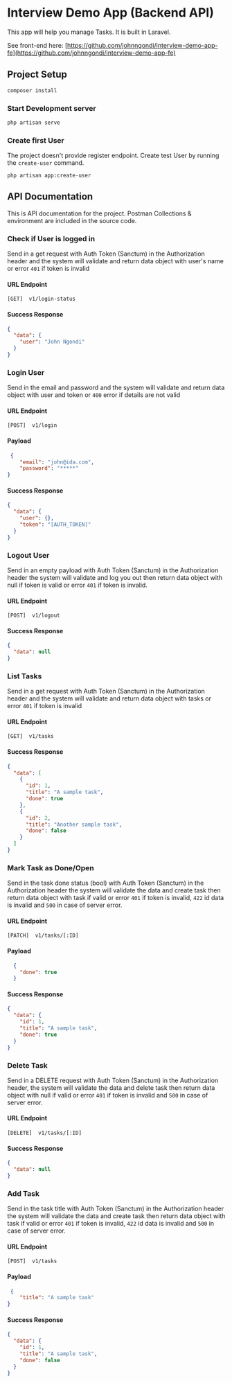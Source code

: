 # Interview Demo App (Backend API)

This app will help you manage Tasks. It is built in Laravel.

See front-end here: [https://github.com/johnngondi/interview-demo-app-fe](https://github.com/johnngondi/interview-demo-app-fe)

## Project Setup

```sh
composer install
```

### Start Development server

```sh
php artisan serve
```

### Create first User
The project doesn't provide register endpoint. Create test User by running the `create-user` command.
```shell
php artisan app:create-user
```

## API Documentation

This is API documentation for the project.
Postman Collections & environment are included in the source code.

### Check if User is logged in

Send in a get request with Auth Token (Sanctum) in the Authorization header and the system will validate and return data object with user's name or error `401` if token is invalid

#### URL Endpoint

```shell
[GET]  v1/login-status
```

#### Success Response

```json
{
  "data": {
    "user": "John Ngondi"
  }
}
```

### Login User

Send in the email and password and the system will validate and return data object with user and token or `400` error if details are not valid

#### URL Endpoint

```shell
[POST]  v1/login
```

#### Payload

```json
 {
    "email": "john@ida.com",
    "password": "*****"
}
```

#### Success Response

```json
{
  "data": {
    "user": {},
    "token": "[AUTH_TOKEN]"
  }
}

```

### Logout User

Send in an empty payload with Auth Token (Sanctum) in the Authorization header the system will validate and log you out then return data object with null if token is valid or error `401` if token is invalid.

#### URL Endpoint

```shell
[POST]  v1/logout
```

#### Success Response

```json
{
  "data": null
}

```


### List Tasks

Send in a get request with Auth Token (Sanctum) in the Authorization header and the system will validate and return data object with tasks or error `401` if token is invalid

#### URL Endpoint

```shell
[GET]  v1/tasks
```

#### Success Response

```json
{
  "data": [
    {
      "id": 1,
      "title": "A sample task",
      "done": true
    },
    {
      "id": 2,
      "title": "Another sample task",
      "done": false
    }
  ]
}
```

### Mark Task as Done/Open

Send in the task done status (bool) with Auth Token (Sanctum) in the Authorization header the system will validate the data and create task then return data object with task if valid or error `401` if token is invalid, `422` id data is invalid and `500` in case of server error.

#### URL Endpoint

```shell
[PATCH]  v1/tasks/[:ID]
```

#### Payload

```json
  {
    "done": true
  }
```

#### Success Response

```json
{
  "data": {
    "id": 1,
    "title": "A sample task",
    "done": true
  }
}

```


### Delete Task

Send in a DELETE request with Auth Token (Sanctum) in the Authorization header, the system will validate the data and delete task then return data object with null if valid or error `401` if token is invalid and `500` in case of server error.

#### URL Endpoint

```shell
[DELETE]  v1/tasks/[:ID]
```

#### Success Response

```json
{
  "data": null
}

```

### Add Task

Send in the task title with Auth Token (Sanctum) in the Authorization header the system will validate the data and create task then return data object with task if valid or error `401` if token is invalid, `422` id data is invalid and `500` in case of server error.

#### URL Endpoint

```shell
[POST]  v1/tasks
```

#### Payload

```json
 {
    "title": "A sample task"
}
```

#### Success Response

```json
{
  "data": {
    "id": 1,
    "title": "A sample task",
    "done": false
  }
}

```

